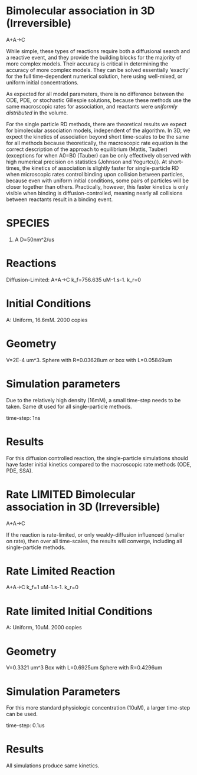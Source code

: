 # Bimolecular association in 3D (Irreversible)
A+A->C

While simple, these types of reactions require both a diffusional search and a reactive event, and they provide the building blocks for the majority of more complex models. Their accuracy is critical in determining the accuracy of more complex models. They can be solved essentially ‘exactly’ for the full time-dependent numerical solution, here using well-mixed, or uniform initial concentrations. 


As expected for all model parameters, there is no difference between the ODE, PDE, or stochastic Gillespie solutions, because these methods use the same macroscopic rates for association, and reactants were *uniformly distributed* in the volume. 

For the single particle RD methods, there are theoretical results we expect for bimolecular association models, independent of the algorithm. In 3D, we expect the kinetics of association beyond short time-scales to be the same for all methods because theoretically, the macroscopic rate equation is the correct description of the approach to equilibrium (Mattis, Tauber) (exceptions for when A0=B0 (Tauber) can be only effectively observed with high numerical precision on statistics (Johnson and Yogurtcu)). At short-times, the kinetics of association is slightly faster for single-particle RD when microscopic rates control binding upon collision between particles, because even with uniform initial conditions, some pairs of particles will be closer together than others. Practically, however, this faster kinetics is only visible when binding is diffusion-controlled, meaning nearly all collisions between reactants result in a binding event. 

# SPECIES
1. A          D=50nm^2/us 

# Reactions
Diffusion-Limited: 
A+A->C  k_f=756.635 uM-1.s-1. k_r=0

# Initial Conditions
A: Uniform, 16.6mM.   2000 copies 

# Geometry
V=2E-4 um^3.
Sphere with R=0.03628um or box with L=0.05849um

# Simulation parameters
Due to the relatively high density (16mM), a small time-step needs to be taken. Same dt used for all single-particle methods.

time-step: 1ns


# Results
For this diffusion controlled reaction, the single-particle simulations should have faster initial kinetics compared to the macroscopic rate methods (ODE, PDE, SSA).

# Rate LIMITED Bimolecular association in 3D (Irreversible)
A+A->C

If the reaction is rate-limited, or only weakly-diffusion influenced (smaller on rate), then over all time-scales, the results will converge, including all single-particle methods.

# Rate Limited Reaction
A+A->C k_f=1 uM-1.s-1. k_r=0
# Rate limited Initial Conditions
A: Uniform, 10uM. 2000 copies
# Geometry
V=0.3321 um^3
Box with L=0.6925um
Sphere with R=0.4296um

# Simulation Parameters
For this more standard physiologic concentration (10uM), a larger time-step can be used.

time-step: 0.1us


# Results
All simulations produce same kinetics.
